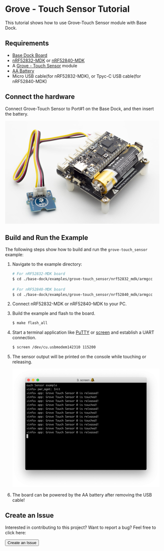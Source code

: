 # Grove - Touch Sensor Tutorial

This tutorial shows how to use Grove-Touch Sensor module with Base Dock.

## Requirements

* [Base Dock Board](https://store.makerdiary.com/products/base-dock)
* [nRF52832-MDK](https://store.makerdiary.com/collections/frontpage/products/nrf52832-mdk-iot-micro-development-kit) or [nRF52840-MDK](https://store.makerdiary.com/collections/frontpage/products/nrf52840-mdk-iot-development-kit)
* A [Grove - Touch Sensor](https://www.seeedstudio.com/Grove-Touch-Sensor-p-747.html) module
* [AA Battery](http://www.energizer.com/batteries/energizer-ultimate-lithium-batteries)
* Micro USB cable(for nRF52832-MDK), or Tpyc-C USB cable(for nRF52840-MDK)

## Connect the hardware

Connect Grove-Touch Sensor to Port#1 on the Base Dock, and then insert the battery.

![](images/grove-touch-sensor-assembly.jpg)

## Build and Run the Example

The following steps show how to build and run the `grove-touch_sensor` example:

1. Navigate to the example directory:

	``` sh
	# For nRF52832-MDK board
	$ cd ./base-dock/examples/grove-touch_sensor/nrf52832_mdk/armgcc

	# For nRF52840-MDK board
	$ cd ./base-dock/examples/grove-touch_sensor/nrf52840_mdk/armgcc
	```


2. Connect nRF52832-MDK or nRF52840-MDK to your PC.

3. Build the example and flash to the board.

	``` sh
	$ make flash_all
	```

4. Start a terminal application like [PuTTY](https://www.chiark.greenend.org.uk/~sgtatham/putty/) or [screen](https://www.gnu.org/software/screen/manual/screen.html) and establish a UART connection.

	``` sh
	$ screen /dev/cu.usbmodem142310 115200
	```

5. The sensor output will be printed on the console while touching or releasing.

	![](images/grove-touch-sensor-log.png)

6. The board can be powered by the AA battery after removing the USB cable!


## Create an Issue

Interested in contributing to this project? Want to report a bug? Feel free to click here:

<a href="https://github.com/makerdiary/base-dock/issues/new"><button data-md-color-primary="marsala"><i class="fa fa-github"></i> Create an Issue</button></a>

